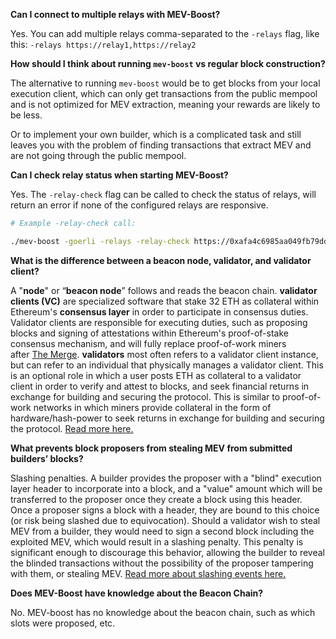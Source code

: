 **Can I connect to multiple relays with MEV-Boost?**

Yes. You can add multiple relays comma-separated to the `-relays` flag,
like this: `-relays https://relay1,https://relay2`

**How should I think about running `mev-boost` vs regular block construction?**

The alternative to running `mev-boost` would be to get blocks from your local execution client, which can only get transactions from the public mempool and is not optimized for MEV extraction, meaning your rewards are likely to be less.

Or to implement your own builder, which is a complicated task and still leaves you with the problem of finding transactions that extract MEV and are not going through the public mempool.

**Can I check relay status when starting MEV-Boost?**

Yes. The `-relay-check` flag can be called to check the status of relays, will return an error if none of the configured relays are responsive.

```bash
# Example -relay-check call:

./mev-boost -goerli -relays -relay-check https://0xafa4c6985aa049fb79dd37010438cfebeb0f2bd42b115b89dd678dab0670c1de38da0c4e9138c9290a398ecd9a0b3110@builder-relay-goerli.flashbots.net
```


**What is the difference between a beacon node, validator, and validator client?**

A "**node**" or “**beacon node**” follows and reads the beacon chain. **validator clients (VC)** are specialized software that stake 32 ETH as collateral within Ethereum's **consensus layer** in order to participate in consensus duties. Validator clients are responsible for executing duties, such as proposing blocks and signing of attestations within Ethereum's proof-of-stake consensus mechanism, and will fully replace proof-of-work miners after [The Merge](https://ethereum.org/en/upgrades/merge/). **validators** most often refers to a validator client instance, but can refer to an individual that physically manages a validator client. This is an optional role in which a user posts ETH as collateral to a validator client in order to verify and attest to blocks, and seek financial returns in exchange for building and securing the protocol. This is similar to proof-of-work networks in which miners provide collateral in the form of hardware/hash-power to seek returns in exchange for building and securing the protocol. [Read more here.](https://github.com/ethereum/consensus-specs/blob/dev/specs/phase0/validator.md)

**What prevents block proposers from stealing MEV from submitted builders’ blocks?**

Slashing penalties. A builder provides the proposer with a "blind" execution layer header to incorporate into a block, and a "value" amount which will be transferred to the proposer once they create a block using this header. Once a proposer signs a block with a header, they are bound to this choice (or risk being slashed due to equivocation). Should a validator wish to steal MEV from a builder, they would need to sign a second block including the exploited MEV, which would result in a slashing penalty. This penalty is significant enough to discourage this behavior, allowing the builder to reveal the blinded transactions without the possibility of the proposer tampering with them, or stealing MEV. [Read more about slashing events here.](https://consensys.net/blog/codefi/rewards-and-penalties-on-ethereum-20-phase-0/)

**Does MEV-Boost have knowledge about the Beacon Chain?**

No. MEV-boost has no knowledge about the beacon chain, such as which slots were proposed, etc.